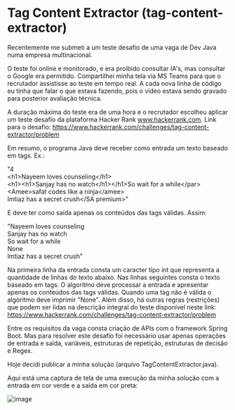 # Tag Content Extractor (tag-content-extractor)

Recentemente me submeti a um teste desafio de uma vaga de Dev Java numa empresa multinacional.

O teste foi online e monitorado, e era proibido consultar IA's, mas consultar o Google era permitido. Compartilhei minha tela via MS Teams para que o recrutador assistisse ao teste em tempo real. A cada nova linha de código eu tinha que falar o que estava fazendo, pois o vídeo estava sendo gravado para posterior avaliação técnica.

A duração máxima do teste era de uma hora e o recrutador escolheu aplicar um teste desafio da plataforma Hacker Rank www.hackerrank.com. Link para o desafio: https://www.hackerrank.com/challenges/tag-content-extractor/problem

Em resumo, o programa Java deve receber como entrada um texto baseado em tags. Ex.:

"4<br>
\<h1>Nayeem loves counseling\</h1><br>
\<h1>\<h1>Sanjay has no watch\</h1>\</h1><par>So wait for a while\</par><br>
\<Amee>safat codes like a ninja\</amee><br>
<SA premium>Imtiaz has a secret crush</SA premium>"<br>

E deve ter como saída apenas os conteúdos das tags válidas. Assim:

"Nayeem loves counseling<br>
Sanjay has no watch<br>
So wait for a while<br>
None<br>
Imtiaz has a secret crush"<br>

Na primeira linha da entrada consta um caracter tipo int que representa a quantidade de linhas do texto abaixo. Nas linhas seguintes consta o texto baseado em tags. O algoritmo deve processar a entrada e apresentar apenas os conteúdos das tags válidas. Quando uma tag não é válida o algoritmo deve imprimir "None". Além disso, há outras regras (restrições) que podem ser lidas na descrição integral do teste disponível neste link: https://www.hackerrank.com/challenges/tag-content-extractor/problem

Entre os requisitos da vaga consta criação de APIs com o framework Spring Boot. Mas para resolver este desafio foi necessário usar apenas operações de entrada e saída, variáveis, estruturas de repetição, estruturas de decisão e Regex.

Hoje decidi publicar a minha solução (arquivo TagContentExtractor.java).

Aqui está uma captura de tela de uma execução da minha solução com a entrada em cor verde e a saída em cor preta:

![image](https://github.com/user-attachments/assets/5b983310-5b4c-4557-b37d-2846b2141508)
